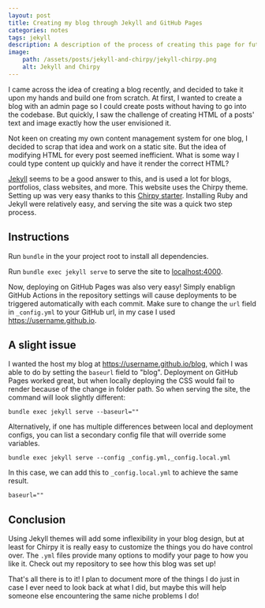 ```yaml
---
layout: post
title: Creating my blog through Jekyll and GitHub Pages
categories: notes
tags: jekyll
description: A description of the process of creating this page for future me.
image:
    path: /assets/posts/jekyll-and-chirpy/jekyll-chirpy.png
    alt: Jekyll and Chirpy
---
```


I came across the idea of creating a blog recently, and decided to take it upon my hands and build one from scratch. At first, I wanted to create a blog with an admin page so I could create posts without having to go into the codebase. But quickly, I saw the challenge of creating HTML of a posts' text and image exactly how the user envisioned it. 

Not keen on creating my own content management system for one blog, I decided to scrap that idea and work on a static site. But the idea of modifying HTML for every post seemed inefficient. What is some way I could type content up quickly and have it render the correct HTML?

[Jekyll](https://jekyllrb.com/) seems to be a good answer to this, and is used a lot for blogs, portfolios, class websites, and more. This website uses the Chirpy theme. Setting up was very easy thanks to this [Chirpy starter](https://github.com/cotes2020/chirpy-starter). Installing Ruby and Jekyll were relatively easy, and serving the site was a quick two step process. 

## Instructions

Run ```bundle``` in the your project root to install all dependencies.

Run ```bundle exec jekyll serve``` to serve the site to [localhost:4000](http://localhost:4000).

Now, deploying on GitHub Pages was also very easy! Simply enablign GitHub Actions in the repository settings will cause deployments to be triggered automatically with each commit. Make sure to change the ```url``` field in ```_config.yml``` to your GitHub url, in my case I used https://username.github.io.

## A slight issue

I wanted the host my blog at https://username.github.io/blog, which I was able to do by setting the ```baseurl``` field to "blog". Deployment on GitHub Pages worked great, but when locally deploying the CSS would fail to render because of the change in folder path. So when serving the site, the command will look slightly different:

```
bundle exec jekyll serve --baseurl=""
```

Alternatively, if one has multiple differences between local and deployment configs, you can list a secondary config file that will override some variables.

```
bundle exec jekyll serve --config _config.yml,_config.local.yml
```
In this case, we can add this to `_config.local.yml` to achieve the same result.
```
baseurl=""
```

## Conclusion

Using Jekyll themes will add some inflexibility in your blog design, but at least for Chirpy it is really easy to customize the things you do have control over. The `.yml` files provide many options to modify your page to how you like it. Check out my repository to see how this blog was set up!

That's all there is to it! I plan to document more of the things I do just in case I ever need to look back at what I did, but maybe this will help someone else encountering the same niche problems I do!